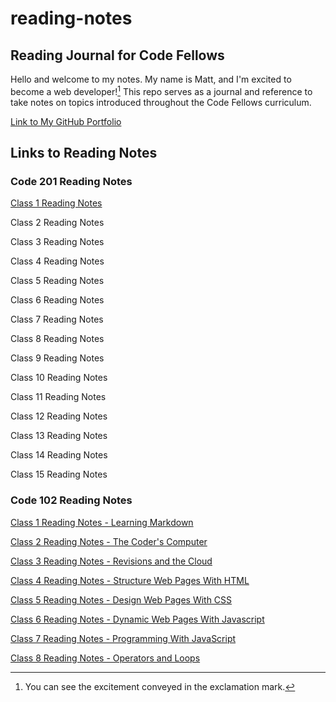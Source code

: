 # reading-notes

## Reading Journal for Code Fellows

Hello and welcome to my notes. My name is Matt, and I'm excited to become a web developer![^1] This repo serves as a journal and reference to take notes on topics introduced throughout the Code Fellows curriculum.

[Link to My GitHub Portfolio](https://github.com/matthew-c-austin)

## Links to Reading Notes

### Code 201 Reading Notes

[Class 1 Reading Notes](201/class-01.md)

Class 2 Reading Notes

Class 3 Reading Notes

Class 4 Reading Notes

Class 5 Reading Notes

Class 6 Reading Notes

Class 7 Reading Notes

Class 8 Reading Notes

Class 9 Reading Notes

Class 10 Reading Notes

Class 11 Reading Notes

Class 12 Reading Notes

Class 13 Reading Notes

Class 14 Reading Notes

Class 15 Reading Notes

### Code 102 Reading Notes

[Class 1 Reading Notes - Learning Markdown](/102/Read-01-Learning-Markdown.md)

[Class 2 Reading Notes - The Coder's Computer](/102/Read-02-The-Coders-Computer.md)

[Class 3 Reading Notes - Revisions and the Cloud](/102/Read-03-Revisions-and-the-Cloud.md)

[Class 4 Reading Notes - Structure Web Pages With HTML](/102/Read-04-Structure-Web-Pages-HTML.md)

[Class 5 Reading Notes - Design Web Pages With CSS](102/Read-05-Design-web-pages-with-CSS.md)

[Class 6 Reading Notes - Dynamic Web Pages With Javascript](/102/Read-06-Dynamic-web-pages-with-JavaScript.md)

[Class 7 Reading Notes - Programming With JavaScript](102/Read-07-Programming-with-JavaScript.md)

[Class 8 Reading Notes - Operators and Loops](102/Read-08-Operators-and-Loops.md)

[^1]: You can see the excitement conveyed in the exclamation mark.

